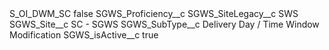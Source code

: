 <?xml version="1.0" encoding="UTF-8"?>
<CustomMetadata xmlns="http://soap.sforce.com/2006/04/metadata" xmlns:xsi="http://www.w3.org/2001/XMLSchema-instance" xmlns:xsd="http://www.w3.org/2001/XMLSchema">
    <label>S_OI_DWM_SC</label>
    <protected>false</protected>
    <values>
        <field>SGWS_Proficiency__c</field>
        <value xsi:nil="true"/>
    </values>
    <values>
        <field>SGWS_SiteLegacy__c</field>
        <value xsi:type="xsd:string">SWS</value>
    </values>
    <values>
        <field>SGWS_Site__c</field>
        <value xsi:type="xsd:string">SC - SGWS</value>
    </values>
    <values>
        <field>SGWS_SubType__c</field>
        <value xsi:type="xsd:string">Delivery Day / Time Window Modification</value>
    </values>
    <values>
        <field>SGWS_isActive__c</field>
        <value xsi:type="xsd:boolean">true</value>
    </values>
</CustomMetadata>
